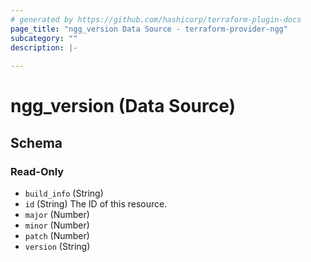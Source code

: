 ```yaml
---
# generated by https://github.com/hashicorp/terraform-plugin-docs
page_title: "ngg_version Data Source - terraform-provider-ngg"
subcategory: ""
description: |-
  
---
```


# ngg_version (Data Source)





<!-- schema generated by tfplugindocs -->
## Schema

### Read-Only

- `build_info` (String)
- `id` (String) The ID of this resource.
- `major` (Number)
- `minor` (Number)
- `patch` (Number)
- `version` (String)
